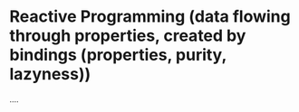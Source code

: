 <!-- Copyright © SixtyFPS GmbH <info@slint.dev> ; SPDX-License-Identifier: MIT -->

# Reactive Programming (data flowing through properties, created by bindings (properties, purity, lazyness))

....


